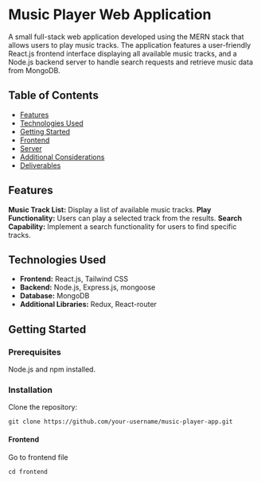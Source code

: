 # Music Player Web Application

A small full-stack web application developed using the MERN stack that allows users to play music tracks. The application features a user-friendly React.js frontend interface displaying all available music tracks, and a Node.js backend server to handle search requests and retrieve music data from MongoDB.

## Table of Contents
- [Features](#features)
- [Technologies Used](#technologies-used)
- [Getting Started](#getting-started)
- [Frontend](#frontend)
- [Server](#server)
- [Additional Considerations](#additional-considerations)
- [Deliverables](#deliverables)

## Features

**Music Track List:** Display a list of available music tracks.
**Play Functionality:** Users can play a selected track from the results.
**Search Capability:** Implement a search functionality for users to find specific tracks.

## Technologies Used

- **Frontend:** React.js, Tailwind CSS
- **Backend:** Node.js, Express.js, mongoose
- **Database:** MongoDB
- **Additional Libraries:** Redux, React-router

## Getting Started

### Prerequisites

Node.js and npm installed.

### Installation

Clone the repository:

   ```
   git clone https://github.com/your-username/music-player-app.git
   ```

#### Frontend

Go to frontend file
   ```
   cd frontend
   ```
